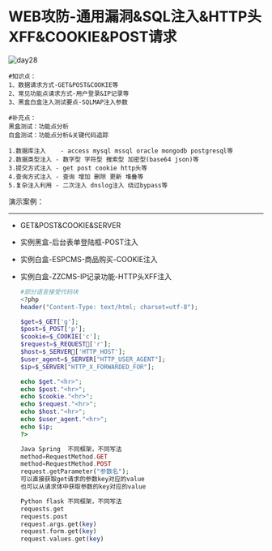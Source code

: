 # WEB攻防-通用漏洞&SQL注入&HTTP头XFF&COOKIE&POST请求

![day28](/Users/yangluchao/Documents/GitHub/security/image/day28.png)

```
#知识点：
1、数据请求方式-GET&POST&COOKIE等
2、常见功能点请求方式-用户登录&IP记录等
3、黑盒白盒注入测试要点-SQLMAP注入参数

#补充点：
黑盒测试：功能点分析
白盒测试：功能点分析&关键代码追踪

1.数据库注入    - access mysql mssql oracle mongodb postgresql等
2.数据类型注入 - 数字型 字符型 搜索型 加密型(base64 json)等
3.提交方式注入 - get post cookie http头等 
4.查询方式注入 - 查询 增加 删除 更新 堆叠等
5.复杂注入利用 - 二次注入 dnslog注入 绕过bypass等
```

演示案例：

------

-   GET&POST&COOKIE&SERVER

-   实例黑盒-后台表单登陆框-POST注入

-   实例白盒-ESPCMS-商品购买-COOKIE注入

-   实例白盒-ZZCMS-IP记录功能-HTTP头XFF注入

    ```php
    #部分语言接受代码块
    <?php
    header("Content-Type: text/html; charset=utf-8");
    
    $get=$_GET['g'];
    $post=$_POST['p'];
    $cookie=$_COOKIE['c'];
    $request=$_REQUEST['r'];
    $host=$_SERVER['HTTP_HOST'];
    $user_agent=$_SERVER["HTTP_USER_AGENT"];
    $ip=$_SERVER["HTTP_X_FORWARDED_FOR"];
    
    echo $get."<hr>";
    echo $post."<hr>";
    echo $cookie."<hr>";
    echo $request."<hr>";
    echo $host."<hr>";
    echo $user_agent."<hr>";
    echo $ip;
    ?>
    
    Java Spring  不同框架，不同写法
    method=RequestMethod.GET
    method=RequestMethod.POST
    request.getParameter("参数名");
    可以直接获取get请求的参数key对应的value                               
    也可以从请求体中获取参数的key对应的value
    
    Python flask 不同框架，不同写法
    requests.get
    requests.post
    request.args.get(key)
    request.form.get(key)
    request.values.get(key)
    
    ```

    